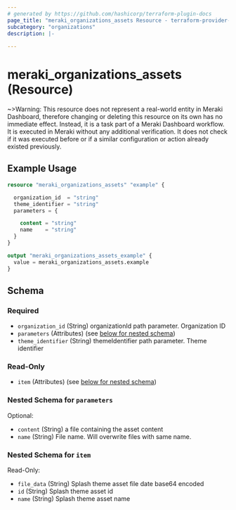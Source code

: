 ```yaml
---
# generated by https://github.com/hashicorp/terraform-plugin-docs
page_title: "meraki_organizations_assets Resource - terraform-provider-meraki"
subcategory: "organizations"
description: |-
  
---
```


# meraki_organizations_assets (Resource)



~>Warning: This resource does not represent a real-world entity in Meraki Dashboard, therefore changing or deleting this resource on its own has no immediate effect. Instead, it is a task part of a Meraki Dashboard workflow. It is executed in Meraki without any additional verification. It does not check if it was executed before or if a similar configuration or action 
already existed previously.


## Example Usage

```terraform
resource "meraki_organizations_assets" "example" {

  organization_id  = "string"
  theme_identifier = "string"
  parameters = {

    content = "string"
    name    = "string"
  }
}

output "meraki_organizations_assets_example" {
  value = meraki_organizations_assets.example
}
```

<!-- schema generated by tfplugindocs -->
## Schema

### Required

- `organization_id` (String) organizationId path parameter. Organization ID
- `parameters` (Attributes) (see [below for nested schema](#nestedatt--parameters))
- `theme_identifier` (String) themeIdentifier path parameter. Theme identifier

### Read-Only

- `item` (Attributes) (see [below for nested schema](#nestedatt--item))

<a id="nestedatt--parameters"></a>
### Nested Schema for `parameters`

Optional:

- `content` (String) a file containing the asset content
- `name` (String) File name. Will overwrite files with same name.


<a id="nestedatt--item"></a>
### Nested Schema for `item`

Read-Only:

- `file_data` (String) Splash theme asset file date base64 encoded
- `id` (String) Splash theme asset id
- `name` (String) Splash theme asset name
